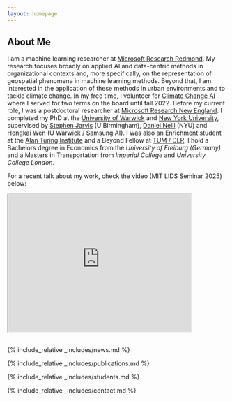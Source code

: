 ```yaml
---
layout: homepage
---
```


## About Me

I am a machine learning researcher at <a href="https://www.microsoft.com/en-us/research/lab/microsoft-research-redmond/">Microsoft Research Redmond</a>.
My research focuses broadly on applied AI and data-centric methods in organizational contexts and, more specifically, on the representation of geospatial phenomena in machine learning methods. Beyond that, I am interested in the application of these methods in urban environments and to tackle climate change. 
In my free time, I volunteer for <a href="https://climatechange.ai">Climate Change AI</a> where I served for two terms on the board until fall 2022. 
Before my current role, I was a postdoctoral researcher at <a href="https://www.microsoft.com/en-us/research/lab/microsoft-research-new-england">Microsoft Research New England</a>.
I completed my PhD at the <a href="http://www.wisc.warwick.ac.uk/">University of Warwick</a> and <a href="https://wp.nyu.edu/ml4good/">New York University</a>, supervised by <a href="https://www.birmingham.ac.uk/staff/profiles/eps/jarvis-stephen.aspx">Stephen Jarvis</a> (U Birmingham), <a href="https://cs.nyu.edu/~neill/">Daniel Neill</a> (NYU) and <a href="https://hongkaiw.github.io/">Hongkai Wen</a> (U Warwick / Samsung AI). 
I was also an Enrichment student at the <a href="https://turing.ac.uk">Alan Turing Institute</a> and a Beyond Fellow at <a href="https://ai4eo.de/">TUM / DLR</a>. 
I hold a Bachelors degree in Economics from the <em>University of Freiburg (Germany)</em> and a Masters in Transportation from <em>Imperial College</em> and <em>University College London</em>.

For a recent talk about my work, check the video (MIT LIDS Seminar 2025) below:
<iframe width="420" height="315"
src="https://www.youtube.com/embed/oDZrZXSakfY">
</iframe>

<br>
<br>

{% include_relative _includes/news.md %}

{% include_relative _includes/publications.md %}

<!-- {% include_relative _includes/service.md %} -->

{% include_relative _includes/students.md %}

{% include_relative _includes/contact.md %}